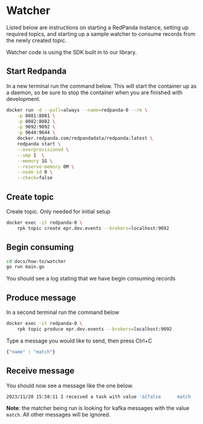 # Watcher

Listed below are instructions on starting a RedPanda instance, setting up
required topics, and starting up a sample watcher to consume records from the
newly created topic.

Watcher code is using the SDK built in to our library.

## Start Redpanda

In a new terminal run the command below. This will start the container up as a
daemon, so be sure to stop the container when you are finished with development.

```bash
docker run -d --pull=always --name=redpanda-0 --rm \
    -p 8081:8081 \
    -p 8082:8082 \
    -p 9092:9092 \
    -p 9644:9644 \
    docker.redpanda.com/redpandadata/redpanda:latest \
    redpanda start \
    --overprovisioned \
    --smp 1  \
    --memory 1G \
    --reserve-memory 0M \
    --node-id 0 \
    --check=false
```

## Create topic

Create topic. Only needed for initial setup

```bash
docker exec -it redpanda-0 \
    rpk topic create epr.dev.events --brokers=localhost:9092
```

## Begin consuming

```bash
cd docs/how-to/watcher
go run main.go
```

You should see a log stating that we have begin consuming records

## Produce message

In a second terminal run the command below

```bash
docker exec -it redpanda-0 \
    rpk topic produce epr.dev.events --brokers=localhost:9092
```

Type a message you would like to send, then press Ctrl+C

```bash
{"name" : "match"}
```

## Receive message

You should now see a message like the one below.

```bash
2023/11/20 15:58:11 I received a task with value '&{false      match     {[] [] []}}'
```

**Note**: the matcher being run is looking for kafka messages with the value
`match`. All other messages will be ignored.
